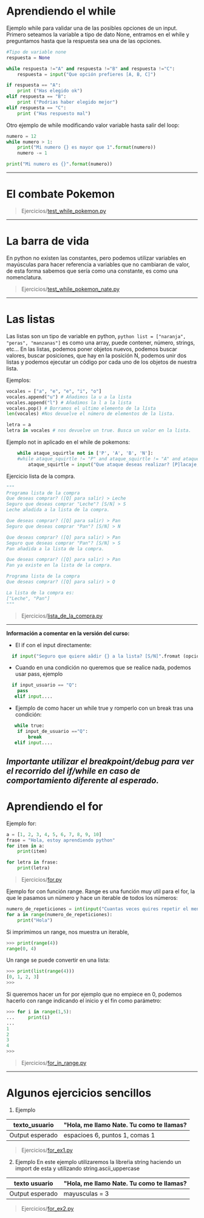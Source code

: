 # Aprendiendo el while
Ejemplo while para validar una de las posibles opciones de un input. Primero seteamos la variable a tipo de dato None, entramos en el while y preguntamos hasta que la respuesta sea una de las opciones.
```python
#Tipo de variable none
respuesta = None

while respuesta !="A" and respuesta !="B" and respuesta !="C":
    respuesta = input("Que opción prefieres [A, B, C]")

if respuesta == "A":
    print ("Has elegido ok")
elif respuesta == "B":
    print ("Podrias haber elegido mejor")
elif respuesta == "C":
    print ("Has respuesto mal")
```
Otro ejemplo de while modificando valor variable hasta salir del loop:
```python
numero = 12
while numero > 1:
    print("Mi numero {} es mayor que 1".format(numero))
    numero -= 1

print("Mi numero es {}".format(numero))
```
---
# El combate Pokemon

>Ejercicios/[test_while_pokemon.py](https://github.com/badorius/Python_MasterMind/blob/master/Ejercicios/test_while_pokemon.py)
---
# La barra de vida

En python no existen las constantes, pero podemos utilizar variables en mayúsculas para hacer referencia a variables que no cambiaran de valor, de esta forma sabemos que sería como una constante, es como una nomenclatura.

>Ejercicios/[test_while_pokemon_nate.py](https://github.com/badorius/Python_MasterMind/blob/master/Ejercicios/test_while_pokemon_nate.py)
---
# Las listas
Las listas son un tipo de variable en python, ```python list = ["naranja", "peras", "manzanas"]``` es como una array, puede contener, número, strings, etc...
En las listas, podemos poner objetos nuevos, podemos buscar valores, buscar posiciones, que hay en la posición N, podemos unir dos listas y podemos ejecutar un código por cada uno de los objetos de nuestra lista.

Ejemplos:
```python
vocales = ["a", "e", "e", "i", "o"]
vocales.append("u") # Añadimos la u a la lista
vocales.append("l") # Añadimos la l a la lista
vocales.pop() # Borramos el ultimo elemento de la lísta
len(vocales) #Nos devuelve el número de elementos de la lista.

letra = a
letra in vocales # nos devuelve un true. Busca un valor en la lista.
```
Ejemplo not in aplicado en el while de pokemons:
```python
    while ataque_squirtle not in ['P', 'A', 'B', 'N']:
    #while ataque_squirtle != "P" and ataque_squirtle != "A" and ataque_squirtle != "B" and ataque_squirtle != "N":
        ataque_squirtle = input("Que ataque deseas realizar? [P]lacaje, Pistola [A]gua, [B]urbuja [N]ada: ")
```
Ejercicio lista de la compra.
```python
"""
Programa lista de la compra
Que deseas comprar? ([Q] para salir) > Leche
Seguro que deseas comprar "Leche"? [S/N] > S
Leche añadida a la lista de la compra.

Que deseas comprar? ([Q] para salir) > Pan
Seguro que deseas comprar "Pan"? [S/N] > N

Que deseas comprar? ([Q] para salir) > Pan
Seguro que deseas comprar "Pan"? [S/N] > S
Pan añadida a la lista de la compra.

Que deseas comprar? ([Q] para salir) > Pan
Pan ya existe en la lista de la compra.

Programa lista de la compra
Que deseas comprar? ([Q] para salir) > Q

La lista de la compra es:
["Leche", "Pan"]
"""

```
>Ejercicios/[lista_de_la_compra.py](https://github.com/badorius/Python_MasterMind/blob/master/Ejercicios/lista_de_la_compra.py)
---
**Información a comentar en la versión del curso:**
- El if con el input directamente: 
```python 
  if input("Seguro que quiere aãdir {} a la lista? [S/N]".fromat (opcion)) == "S":
```
- Cuando en una condición no queremos que se realice nada, podemos usar pass, ejemplo
```python 
  if input_usuario == "Q":
    pass
   elif input....
```
- Ejemplo de como hacer un while true y romperlo con un break tras una condición:
```python 
   while true:
    if input_de_usuario =="Q":
        break
   elif input....
```
_Importante utilizar el breakpoint/debug para ver el recorrido del if/while en caso de comportamiento diferente al esperado._
---
# Aprendiendo el for
Ejemplo for:
```python
a = [1, 2, 3, 4, 5, 6, 7, 8, 9, 10]
frase = "Hola, estoy aprendiendo python"
for item in a:
    print(item)

for letra in frase:
    print(letra)
```
>Ejercicios/[for.py](https://github.com/badorius/Python_MasterMind/blob/master/Ejercicios/for.py)

Ejemplo for con función range. Range es una función muy util para el for, la que le pasamos un número y hace un iterable de todos los números:
```python
numero_de_repeticiones = int(input("Cuantas veces quires repetir el menssaje? "))
for a in range(numero_de_repeticiones):
    print("Hola")
```
Si imprimimos un range, nos muestra un iterable, 
```python
>>> print(range(4))
range(0, 4)
```
Un range se puede convertir en una lista:
```python
>>> print(list(range(4)))
[0, 1, 2, 3]
>>>
```
Si queremos hacer un for por ejemplo que no empiece en 0, podemos hacerlo con range indicando el inicio y el fin como parámetro:
```python
>>> for i in range(1,5):
...     print(i)
... 
1
2
3
4
>>>  
```
>Ejercicios/[for_in_range.py](https://github.com/badorius/Python_MasterMind/blob/master/Ejercicios/for_in_range.py)
---
# Algunos ejercicios sencillos 

1. Ejemplo

| texto_usuario                               | "Hola, me llamo Nate. Tu como te llamas? |
|---------------------------------------------|------------------------------------------|
| Output esperado                             | espacioes 6, puntos 1, comas 1           |



>Ejercicios/[for_ex1.py](https://github.com/badorius/Python_MasterMind/blob/master/Ejercicios/for_ex1.py)

2. Ejemplo
En este ejemplo utilizaremos la libreŕia string haciendo un import de esta y utilizando string.ascii_uppercase

| texto usuario    | "Hola, me llamo Nate. Tu como te llamas?  |
|------------------|-------------------------------------------|
| Output esperado  | mayusculas = 3                            |


>Ejercicios/[for_ex2.py](https://github.com/badorius/Python_MasterMind/blob/master/Ejercicios/for_ex2.py)
